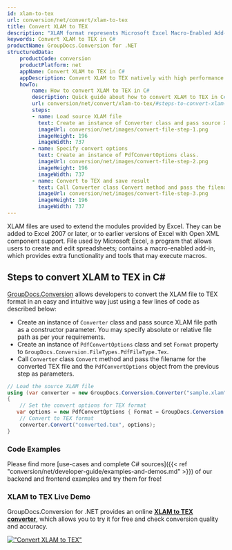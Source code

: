 ```yaml
---
id: xlam-to-tex
url: conversion/net/convert/xlam-to-tex
title: Convert XLAM to TEX
description: "XLAM format represents Microsoft Excel Macro-Enabled Add-In with .xlam extension. Learn how to convert XLAM to TEX file programmatically in C# language using GroupDocs.Conversion for .NET library."
keywords: Convert XLAM to TEX in C#
productName: GroupDocs.Conversion for .NET
structuredData:
    productCode: conversion
    productPlatform: net
    appName: Convert XLAM to TEX in C#
    appDescription: Convert XLAM to TEX natively with high performance using C# language and server side GroupDocs.Conversion for .NET APIs, without the use of any software like Microsoft or Open Office.
    howTo:
        name: How to convert XLAM to TEX in C# 
        description: Quick guide about how to convert XLAM to TEX in C# with high performance and accuracy.
        url: conversion/net/convert/xlam-to-tex/#steps-to-convert-xlam-to-tex-in-c
        steps:
        - name: Load source XLAM file 
          text: Create an instance of Converter class and pass source XLAM file path as a constructor parameter. You may specify absolute or relative file path as per your requirements. 
          imageUrl: conversion/net/images/convert-file-step-1.png
          imageHeight: 196
          imageWidth: 737
        - name: Specify convert options 
          text: Create an instance of PdfConvertOptions class.
          imageUrl: conversion/net/images/convert-file-step-2.png
          imageHeight: 196
          imageWidth: 737
        - name: Convert to TEX and save result 
          text: Call Converter class Convert method and pass the filename for the converted HTML file and the PdfConvertOptions object from the previous step as parameters.
          imageUrl: conversion/net/images/convert-file-step-3.png
          imageHeight: 196
          imageWidth: 737
---
```


XLAM files are used to extend the modules provided by Excel. They can be added to Excel 2007 or later, or to earlier versions of Excel with Open XML component support. File used by Microsoft Excel, a program that allows users to create and edit spreadsheets; contains a macro-enabled add-in, which provides extra functionality and tools that may execute macros.

## Steps to convert XLAM to TEX in C#

[GroupDocs.Conversion](https://products.groupdocs.com/conversion/net) allows developers to convert the XLAM file to TEX format in an easy and intuitive way just using a few lines of code as described below:

* Create an instance of `Converter` class and pass source XLAM file path as a constructor parameter. You may specify absolute or relative file path as per your requirements. 
* Create an instance of `PdfConvertOptions` class and set `Format` property to `GroupDocs.Conversion.FileTypes.PdfFileType.Tex`.
* Call `Converter` class `Convert` method and pass the filename for the converted TEX file and the `PdfConvertOptions` object from the previous step as parameters.

```csharp
// Load the source XLAM file
using (var converter = new GroupDocs.Conversion.Converter("sample.xlam"))
{
    // Set the convert options for TEX format
   var options = new PdfConvertOptions { Format = GroupDocs.Conversion.FileTypes.PdfFileType.Tex };
    // Convert to TEX format
    converter.Convert("converted.tex", options);
}
```

### Code Examples

Please find more [use-cases and complete C# sources]({{< ref "conversion/net/developer-guide/examples-and-demos.md" >}}) of our backend and frontend examples and try them for free!

### XLAM to TEX Live Demo

GroupDocs.Conversion for .NET provides an online [**XLAM to TEX converter**](https://products.groupdocs.app/conversion/xlam-to-tex), which allows you to try it for free and check conversion quality and accuracy.

[!["Convert XLAM to TEX"](conversion/net/images/convert-to-tex/convert-xlam-to-tex.png)](https://products.groupdocs.app/conversion/xlam-to-tex)
